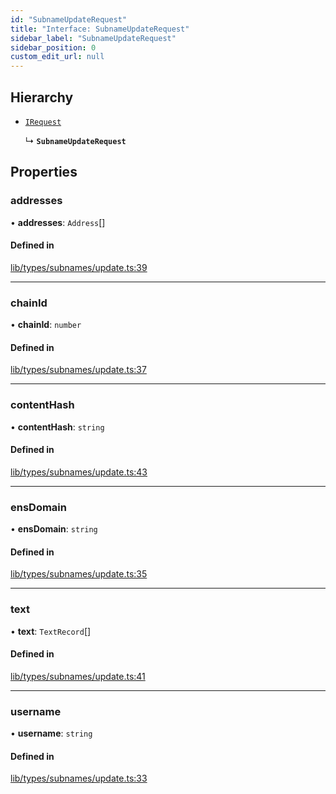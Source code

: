 ```yaml
---
id: "SubnameUpdateRequest"
title: "Interface: SubnameUpdateRequest"
sidebar_label: "SubnameUpdateRequest"
sidebar_position: 0
custom_edit_url: null
---
```


## Hierarchy

- [`IRequest`](IRequest.md)

  ↳ **`SubnameUpdateRequest`**

## Properties

### addresses

• **addresses**: `Address`[]

#### Defined in

[lib/types/subnames/update.ts:39](https://github.com/JustaName-id/JustaName-sdk/blob/4bd6b66/packages/@justaname.id/sdk/src/lib/types/subnames/update.ts#L39)

___

### chainId

• **chainId**: `number`

#### Defined in

[lib/types/subnames/update.ts:37](https://github.com/JustaName-id/JustaName-sdk/blob/4bd6b66/packages/@justaname.id/sdk/src/lib/types/subnames/update.ts#L37)

___

### contentHash

• **contentHash**: `string`

#### Defined in

[lib/types/subnames/update.ts:43](https://github.com/JustaName-id/JustaName-sdk/blob/4bd6b66/packages/@justaname.id/sdk/src/lib/types/subnames/update.ts#L43)

___

### ensDomain

• **ensDomain**: `string`

#### Defined in

[lib/types/subnames/update.ts:35](https://github.com/JustaName-id/JustaName-sdk/blob/4bd6b66/packages/@justaname.id/sdk/src/lib/types/subnames/update.ts#L35)

___

### text

• **text**: `TextRecord`[]

#### Defined in

[lib/types/subnames/update.ts:41](https://github.com/JustaName-id/JustaName-sdk/blob/4bd6b66/packages/@justaname.id/sdk/src/lib/types/subnames/update.ts#L41)

___

### username

• **username**: `string`

#### Defined in

[lib/types/subnames/update.ts:33](https://github.com/JustaName-id/JustaName-sdk/blob/4bd6b66/packages/@justaname.id/sdk/src/lib/types/subnames/update.ts#L33)
